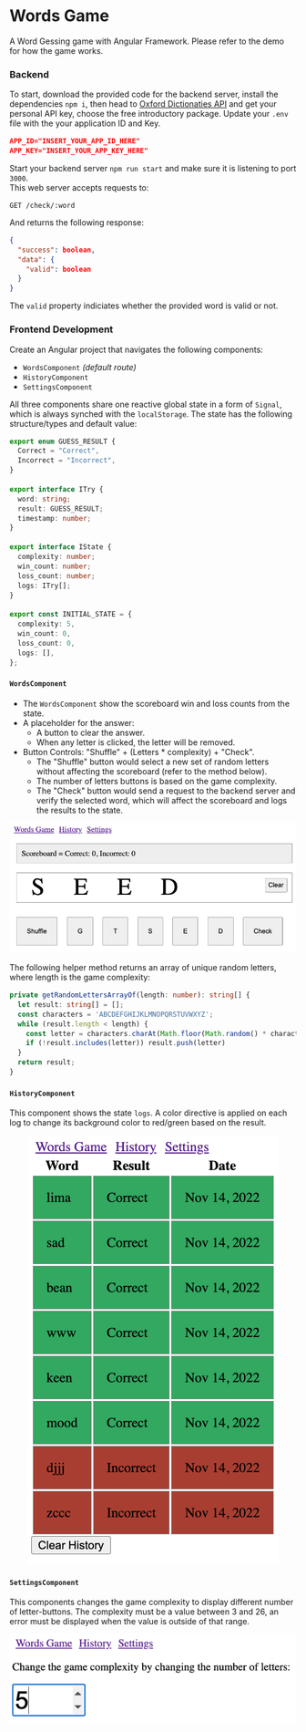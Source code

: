 
# Words Game

A Word Gessing game with Angular Framework. Please refer to the demo for how the game works.

### Backend

To start, download the provided code for the backend server, install the
dependencies `npm i`, then head to
[Oxford Dictionaties API](https://developer.oxforddictionaries.com/) and get
your personal API key, choose the free introductory package. Update your `.env`
file with the your application ID and Key.

```json
APP_ID="INSERT_YOUR_APP_ID_HERE"
APP_KEY="INSERT_YOUR_APP_KEY_HERE"
```

Start your backend server `npm run start` and make sure it is listening to port
`3000`.\
This web server accepts requests to:

```http
GET /check/:word
```

And returns the following response:

```json
{
  "success": boolean,
  "data": {
    "valid": boolean
  }
}
```

The `valid` property indiciates whether the provided word is valid or not.

### Frontend Development

Create an Angular project that navigates the following components:

- `WordsComponent` _(default route)_
- `HistoryComponent`
- `SettingsComponent`

All three components share one reactive global state in a form of `Signal`,
which is always synched with the `localStorage`. The state has the following
structure/types and default value:

```ts
export enum GUESS_RESULT {
  Correct = "Correct",
  Incorrect = "Incorrect",
}

export interface ITry {
  word: string;
  result: GUESS_RESULT;
  timestamp: number;
}

export interface IState {
  complexity: number;
  win_count: number;
  loss_count: number;
  logs: ITry[];
}

export const INITIAL_STATE = {
  complexity: 5,
  win_count: 0,
  loss_count: 0,
  logs: [],
};
```

#### `WordsComponent`

- The `WordsComponent` show the scoreboard win and loss counts from the state.
- A placeholder for the answer:
  - A button to clear the answer.
  - When any letter is clicked, the letter will be removed.
- Button Controls: "Shuffle" + (Letters * complexity) + "Check".
  - The "Shuffle" button would select a new set of random letters without
    affecting the scoreboard (refer to the method below).
  - The number of letters buttons is based on the game complexity.
  - The "Check" button would send a request to the backend server and verify the
    selected word, which will affect the scoreboard and logs the results to the
    state.

<p align="center">
  <img src="./snapshot-words.png" />
</p>

The following helper method returns an array of unique random letters, where
length is the game complexity:

```ts
private getRandomLettersArrayOf(length: number): string[] {
  let result: string[] = [];
  const characters = 'ABCDEFGHIJKLMNOPQRSTUVWXYZ';
  while (result.length < length) {
    const letter = characters.charAt(Math.floor(Math.random() * characters.length))
    if (!result.includes(letter)) result.push(letter)
  }
  return result;
}
```

#### `HistoryComponent`

This component shows the state `logs`. A color directive is applied on each log
to change its background color to red/green based on the result.

<p align="center">
  <img src="./snapshot-history.png" />
</p>

#### `SettingsComponent`

This components changes the game complexity to display different number of
letter-buttons. The complexity must be a value between 3 and 26, an error must
be displayed when the value is outside of that range.

<p align="center">
  <img src="./snapshot-settings.png" />
</p>


